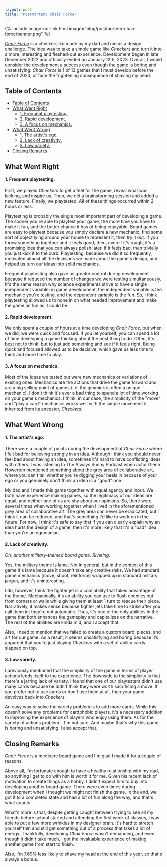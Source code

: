 ```yaml
---
layout: post
title: "Postmortem: Chair Force"
---
```


{% include image-no-link.html image="blog/postmortem-chair-force/banner.png" %}

_[Chair Force](./projects/chair-force)_ is a checkerslike made by my dad and me as a design challenge. The idea was to take a simple game like _Checkers_ and turn it into a more interesting and fleshed-out experience. Development began in late December 2022 and officially ended on January 12th, 2023. Overall, I would consider the development a success even though the game is boring and unsatisfying. _Chair Force_ is 1 of 13 games that I must develop before the end of 2023, or face the frightening consequence of shaving my head.

## Table of Contents

- [Table of Contents](#table-of-contents)
- [What Went Right](#what-went-right)
    - [1. Frequent playtesting.](#1-frequent-playtesting)
    - [2. Rapid development.](#2-rapid-development)
    - [3. A focus on mechanics.](#3-a-focus-on-mechanics)
- [What Went Wrong](#what-went-wrong)
    - [1. The artist's ego.](#1-the-artists-ego)
    - [2. Lack of creativity.](#2-lack-of-creativity)
    - [3. Low variety.](#3-low-variety)
- [Closing Remarks](#closing-remarks)

## What Went Right

#### 1. Frequent playtesting.

First, we played _Checkers_ to get a feel for the game, reveal what was lacking, and inspire us. Then, we did a brainstorming session and added a new feature. Finally, we playtested. All of these things occurred within 2 hours or less.

Playtesting is probably the single most important part of developing a game. The sooner you're able to playtest your game, the more time you have to make it fun, and the better chance it has of being enjoyable. Board games are easy to playtest because you simply declare a new mechanic, find some sort of object lying around your house to represent it, then try it out. If you throw something together and it feels good, then, even if it's rough, it's a promising idea that you can always polish later. If it feels bad, then trivially you just kick it to the curb. Playtesting, because we did it so frequently, motivated almost all the decisions we made about the game's design, and helped us turn our ideas into solid mechanics.

Frequent playtesting also gave us greater control during development because it reduced the number of changes we were testing simultaneously. It's the same reason why science experiments strive to have a single independent variable; in game development, the independent variable is the mechanic you're testing, and the dependent variable is the fun. So, I think playtesting allowed us to hone in on what needed improvement and make the game as fun as it could be.

#### 2. Rapid development.

We only spent a couple of hours at a time developing _Chair Force_, but when we did, we were quick and focused. If you let yourself, you can spend a lot of time developing a game thinking about the best thing to do. Often, it's best not to think, but to just add something and see if it feels right. Being quick and focused allowed us to be decisive, which gave us less time to think and more time to play.

#### 3. A focus on mechanics.

Most of the ideas we tested out were new mechanics or variations of existing ones. Mechanics are the actions that drive the game forward and are a big selling point of games (i.e. the gimmick is often a unique mechanic). I don't think it's ever a bad thing to spend a lot of time working on your game's mechanics. I think, in our case, the simplicity of the "move" and "play a card" mechanics works well with the simple movement it inherited from its ancestor, _Checkers_.

## What Went Wrong

#### 1. The artist's ego.

There were a couple of points during the development of _Chair Force_ where I felt bad for believing strongly in an idea. Although I think you should never feel bad about having an idea, sometimes it's hard to have conflicting ideas with others. I was listening to The Always Sunny Podcast when actor Glenn Howerton mentioned something about the grey area of collaborative art, where you can't tell whether you're digging your heels in because of your ego or you genuinely don't think an idea is a "good" one.

My dad and I made this game together with equal agency and input. We both have experience making games, so the legitimacy of our ideas are equal, and neither one of us are shy about our opinions. So, there were several times when working together when I lived in the aforementioned grey area of collaborative art. The grey area can never be eradicated, but I think it can be reduced, and that's something I'd like to work on in the future. For now, I think it's safe to say that if you can clearly explain why an idea hurts the design of a game, then it's more likely that it's a "bad" idea than you're an egomaniac.

#### 2. Lack of creativity.

_Oh, another military-themed board game. Riveting._

Yes, the military theme is lame. Not in general, but in the context of this game it's lame because it doesn't take any creative risks. We had standard game mechanics (move, shoot, reinforce) wrapped up in standard military jargon, and it's uninteresting.

I do, however, think the fighter jet is a cool ability that takes advantage of the theme. Mechanically, it's an ability you can use to flush enemies out from corners or walls while giving them at least 1 turn to rescue their piece. Narratively, it makes sense because fighter jets take time to strike after you call them in; they're not automatic. Thus, it's one of the only abilities in the game that both enhances the gameplay and capitalizes on the narrative. The rest of the abilities are kinda mid, and I accept that.

Also, I need to mention that we failed to create a custom board, pieces, and art for our game. As a result, it seems unsatisfying and boring because it’s apparent that you’re just playing _Checkers_ with a set of ability cards slapped on top.

#### 3. Low variety.

I previously mentioned that the simplicity of the game in terms of player actions lends itself to the experience. The downside to the simplicity is that there's a jarring lack of variety. I found that one of our playtesters didn't use many cards because he didn't think they were worth sacrificing a move. If you prefer not to use cards or don't use them at all, then your game devolves back into _Checkers_.

An easy way to solve the variety problem is to add more cards. While this doesn't solve any problems for cardphobic players, it's a necessary addition to improving the experience of players who enjoy using them. As for the variety of actions problem... I'm not sure. And maybe that's why this game is boring and unsatisfying. I also accept that.

## Closing Remarks

_Chair Force_ is a mediocre board game and I'm glad I made it for a couple of reasons.

Above all, I'm fortunate enough to have a healthy relationship with my dad, so anything I get to do with him is worth it for me. Given his recent lack of motivation to create things as a hobby, I didn't expect him to buy into developing another board game. There were even times during development when I thought we might not finish the game. In the end, we got it to a completed state and had a lot of fun along the way, and that's what counts.

What's more is that, despite getting caught between trying to see all my friends before school started and attending the first week of classes, I was able to put a few more wrinkles in my designer brain. It's hard to stretch yourself thin and still get something out of a process that takes a lot of energy. Thankfully, developing _Chair Force_ wasn't demanding, and even though it didn't take much, I got the invaluable experience of making another game from start to finish.

Also, I'm 7.69% less likely to shave my head at the end of this year, so that's always a bonus.